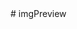 
<!-- AXIOS PRACTICE
handleDelete() {
   axios
       .delete(`/api/profile/${this.props.profile.id}`)
       .then(res => this.props.deleteProfile(res.data))
      .catch(err => console.log(err));
}
DB CONTROLLER
const removeProfile = async (req, res) => {
    const db = req.app.get('db');
    const { prod_id } = req.params;

    const updatedItems = await db.removeProfile(req.session.user.user_id, prod_id);
    res.status(200).json(updatedProfiles);
} --># imgPreview
